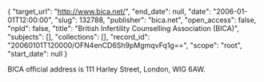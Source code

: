 {
  "target_url": "http://www.bica.net/", 
  "end_date": null, 
  "date": "2006-01-01T12:00:00", 
  "slug": 132788, 
  "publisher": "bica.net", 
  "open_access": false, 
  "npld": false, 
  "title": "British Infertility Counselling Association (BICA)", 
  "subjects": [], 
  "collections": [], 
  "record_id": "20060101T120000/OFN4enCD6Sh9pMgmqvFq1g==", 
  "scope": "root", 
  "start_date": null
}

BICA official address is 111 Harley Street, London, WIG 6AW.